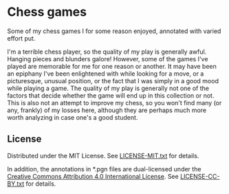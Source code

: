 Chess games
===========

Some of my chess games I for some reason enjoyed, annotated with varied effort
put.

I'm a terrible chess player, so the quality of my play is generally awful.
Hanging pieces and blunders galore!
However, some of the games I've played are memorable for me for one reason or
another.
It may have been an epiphany I've been enlightened with while looking for a
move, or a picturesque, unusual position, or the fact that I was simply in a
good mood while playing a game.
The quality of my play is generally not one of the factors that decide whether
the game will end up in this collection or not.
This is also not an attempt to improve my chess, so you won't find many (or
any, frankly) of my losses here, although they are perhaps much more worth
analyzing in case one's a good student.

License
-------

Distributed under the MIT License.
See [LICENSE-MIT.txt] for details.

In addition, the annotations in *.pgn files are dual-licensed under the
[Creative Commons Attribution 4.0 International License][CC BY 4.0].
See [LICENSE-CC-BY.txt] for details.

[LICENSE-MIT.txt]: LICENSE-MIT.txt
[LICENSE-CC-BY.txt]: LICENSE-CC-BY.txt
[CC BY 4.0]: https://creativecommons.org/licenses/by/4.0/
